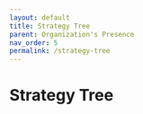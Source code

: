 ```yaml
---
layout: default
title: Strategy Tree
parent: Organization's Presence
nav_order: 5
permalink: /strategy-tree
---
```


# Strategy Tree
